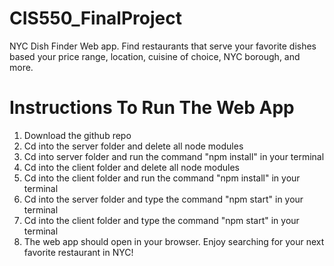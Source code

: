 # CIS550_FinalProject

NYC Dish Finder Web app. Find restaurants that serve your favorite dishes based your price range, location, cuisine of choice, NYC borough, and more.

# Instructions To Run The Web App

1) Download the github repo 
2) Cd into the server folder and delete all node modules
3) Cd into server folder and run the command "npm install" in your terminal
4) Cd into the client folder and delete all node modules
5) Cd into the client folder and run the command "npm install" in your terminal
6) Cd into the server folder and type the command "npm start" in your terminal 
7) Cd into the client folder and type the command "npm start" in your terminal 
8) The web app should open in your browser. Enjoy searching for your next favorite restaurant in NYC!

